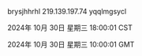 brysjhhrhl 219.139.197.74 yqqlmgsycl

2024年 10月 30日 星期三 18:00:01 CST

2024年 10月 30日 星期三 10:00:01 GMT
